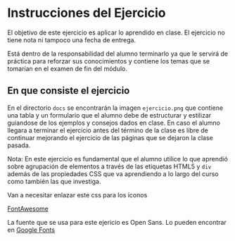 # Instrucciones del Ejercicio

El objetivo de este ejercicio es aplicar lo aprendido en clase. El ejercicio no tiene nota ni tampoco una fecha de entrega.

Está dentro de la responsabilidad del alumno terminarlo ya que le servirá de práctica para reforzar sus conocimientos y contiene los temas que se tomarían en el examen de fin del módulo.

## En que consiste el ejercicio

En el directorio `docs` se encontrarán la imagen `ejercicio.png` que contiene una tabla y un formulario que el alumno debe de estructurar y estilizar guiandose de los ejemplos y consejos dados en clase. En caso el alumno llegara a terminar el ejercicio antes del término de la clase es libre de continuar mejorando el ejercicio de las páginas que se dejaron la clase pasada.

Nota: En este ejercicio es fundamental que el alumno utilice lo que aprendió sobre agrupación de elementos a través de las etiquetas HTML5 y `div` además de las propiedades CSS que va aprendiendo a lo largo del curso como también las que investiga.

Van a necesitar enlazar este css para los íconos

[FontAwesome](http://fontawesome.io/assets/font-awesome/css/font-awesome.css)

La fuente que se usa para este ejericio es Open Sans. Lo pueden encontrar en [Google Fonts](https://fonts.google.com/)
